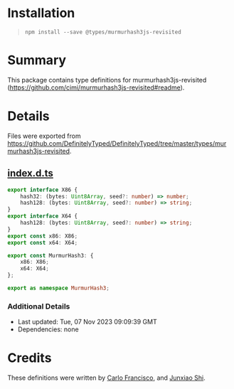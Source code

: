 # Installation
> `npm install --save @types/murmurhash3js-revisited`

# Summary
This package contains type definitions for murmurhash3js-revisited (https://github.com/cimi/murmurhash3js-revisited#readme).

# Details
Files were exported from https://github.com/DefinitelyTyped/DefinitelyTyped/tree/master/types/murmurhash3js-revisited.
## [index.d.ts](https://github.com/DefinitelyTyped/DefinitelyTyped/tree/master/types/murmurhash3js-revisited/index.d.ts)
````ts
export interface X86 {
    hash32: (bytes: Uint8Array, seed?: number) => number;
    hash128: (bytes: Uint8Array, seed?: number) => string;
}
export interface X64 {
    hash128: (bytes: Uint8Array, seed?: number) => string;
}
export const x86: X86;
export const x64: X64;

export const MurmurHash3: {
    x86: X86;
    x64: X64;
};

export as namespace MurmurHash3;

````

### Additional Details
 * Last updated: Tue, 07 Nov 2023 09:09:39 GMT
 * Dependencies: none

# Credits
These definitions were written by [Carlo Francisco](https://github.com/jcfrancisco), and [Junxiao Shi](https://github.com/yoursunny).

